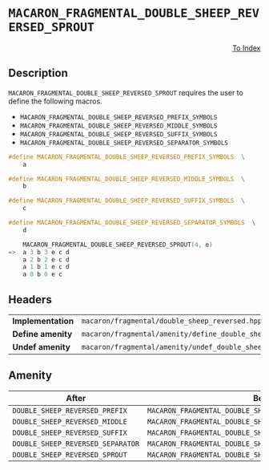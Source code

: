 # `MACARON_FRAGMENTAL_DOUBLE_SHEEP_REVERSED_SPROUT`

<p style='text-align: right;'><a href="../../index.md#fragmental-double-sheep-reversed">To Index</a></p>

## Description

`MACARON_FRAGMENTAL_DOUBLE_SHEEP_REVERSED_SPROUT` requires the user to define the following macros.

- `MACARON_FRAGMENTAL_DOUBLE_SHEEP_REVERSED_PREFIX_SYMBOLS`
- `MACARON_FRAGMENTAL_DOUBLE_SHEEP_REVERSED_MIDDLE_SYMBOLS`
- `MACARON_FRAGMENTAL_DOUBLE_SHEEP_REVERSED_SUFFIX_SYMBOLS`
- `MACARON_FRAGMENTAL_DOUBLE_SHEEP_REVERSED_SEPARATOR_SYMBOLS`

```C++
#define MACARON_FRAGMENTAL_DOUBLE_SHEEP_REVERSED_PREFIX_SYMBOLS  \
    a

#define MACARON_FRAGMENTAL_DOUBLE_SHEEP_REVERSED_MIDDLE_SYMBOLS  \
    b

#define MACARON_FRAGMENTAL_DOUBLE_SHEEP_REVERSED_SUFFIX_SYMBOLS  \
    c

#define MACARON_FRAGMENTAL_DOUBLE_SHEEP_REVERSED_SEPARATOR_SYMBOLS  \
    d

    MACARON_FRAGMENTAL_DOUBLE_SHEEP_REVERSED_SPROUT(4, e)
=>  a 3 b 3 e c d
    a 2 b 2 e c d
    a 1 b 1 e c d
    a 0 b 0 e c
```

## Headers

<table>
  <tbody>
    <tr>
      <td><b>Implementation</b></td>
      <td><code>macaron/fragmental/double_sheep_reversed.hpp</code></td>
    </tr>
    <tr>
      <td><b>Define amenity</b></td>
      <td><code>macaron/fragmental/amenity/define_double_sheep_reversed.hpp</code></td>
    </tr>
    <tr>
      <td><b>Undef amenity</b></td>
      <td><code>macaron/fragmental/amenity/undef_double_sheep_reversed.hpp</code></td>
    </tr>
  </tbody>
</table>

## Amenity

<table>
  <thead>
    <tr>
      <th>After</th>
      <th>Before</th>
    </tr>
  </thead>
  <tbody>
    <tr>
      <td><code>DOUBLE_SHEEP_REVERSED_PREFIX</code></td>
      <td><code>MACARON_FRAGMENTAL_DOUBLE_SHEEP_REVERSED_PREFIX_SYMBOLS</code></td>
    </tr>
    <tr>
      <td><code>DOUBLE_SHEEP_REVERSED_MIDDLE</code></td>
      <td><code>MACARON_FRAGMENTAL_DOUBLE_SHEEP_REVERSED_MIDDLE_SYMBOLS</code></td>
    </tr>
    <tr>
      <td><code>DOUBLE_SHEEP_REVERSED_SUFFIX</code></td>
      <td><code>MACARON_FRAGMENTAL_DOUBLE_SHEEP_REVERSED_SUFFIX_SYMBOLS</code></td>
    </tr>
    <tr>
      <td><code>DOUBLE_SHEEP_REVERSED_SEPARATOR</code></td>
      <td><code>MACARON_FRAGMENTAL_DOUBLE_SHEEP_REVERSED_SEPARATOR_SYMBOLS</code></td>
    </tr>
    <tr>
      <td><code>DOUBLE_SHEEP_REVERSED_SPROUT</code></td>
      <td><code>MACARON_FRAGMENTAL_DOUBLE_SHEEP_REVERSED_SPROUT</code></td>
    </tr>
  </tbody>
</table>
